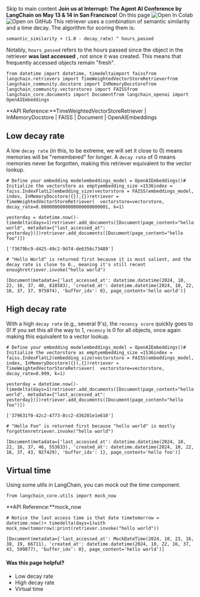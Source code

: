 Skip to main content
**Join us at Interrupt: The Agent AI Conference by LangChain on May 13 & 14 in San Francisco!**
On this page
![Open In Colab](https://colab.research.google.com/assets/colab-badge.svg)![Open on GitHub](https://img.shields.io/badge/Open%20on%20GitHub-grey?logo=github&logoColor=white)
This retriever uses a combination of semantic similarity and a time decay.
The algorithm for scoring them is:
```
semantic_similarity + (1.0 - decay_rate) ^ hours_passed
```

Notably, `hours_passed` refers to the hours passed since the object in the retriever **was last accessed** , not since it was created. This means that frequently accessed objects remain "fresh".
```
from datetime import datetime, timedeltaimport faissfrom langchain.retrievers import TimeWeightedVectorStoreRetrieverfrom langchain_community.docstore import InMemoryDocstorefrom langchain_community.vectorstores import FAISSfrom langchain_core.documents import Documentfrom langchain_openai import OpenAIEmbeddings
```

**API Reference:**TimeWeightedVectorStoreRetriever | InMemoryDocstore | FAISS | Document | OpenAIEmbeddings
## Low decay rate​
A low `decay rate` (in this, to be extreme, we will set it close to 0) means memories will be "remembered" for longer. A `decay rate` of 0 means memories never be forgotten, making this retriever equivalent to the vector lookup.
```
# Define your embedding modelembeddings_model = OpenAIEmbeddings()# Initialize the vectorstore as emptyembedding_size =1536index = faiss.IndexFlatL2(embedding_size)vectorstore = FAISS(embeddings_model, index, InMemoryDocstore({}),{})retriever = TimeWeightedVectorStoreRetriever(  vectorstore=vectorstore, decay_rate=0.0000000000000000000000001, k=1)
```

```
yesterday = datetime.now()- timedelta(days=1)retriever.add_documents([Document(page_content="hello world", metadata={"last_accessed_at": yesterday})])retriever.add_documents([Document(page_content="hello foo")])
```

```
['73679bc9-d425-49c2-9d74-de6356c73489']
```

```
# "Hello World" is returned first because it is most salient, and the decay rate is close to 0., meaning it's still recent enoughretriever.invoke("hello world")
```

```
[Document(metadata={'last_accessed_at': datetime.datetime(2024, 10, 22, 16, 37, 40, 818583), 'created_at': datetime.datetime(2024, 10, 22, 16, 37, 37, 975074), 'buffer_idx': 0}, page_content='hello world')]
```

## High decay rate​
With a high `decay rate` (e.g., several 9's), the `recency score` quickly goes to 0! If you set this all the way to 1, `recency` is 0 for all objects, once again making this equivalent to a vector lookup.
```
# Define your embedding modelembeddings_model = OpenAIEmbeddings()# Initialize the vectorstore as emptyembedding_size =1536index = faiss.IndexFlatL2(embedding_size)vectorstore = FAISS(embeddings_model, index, InMemoryDocstore({}),{})retriever = TimeWeightedVectorStoreRetriever(  vectorstore=vectorstore, decay_rate=0.999, k=1)
```

```
yesterday = datetime.now()- timedelta(days=1)retriever.add_documents([Document(page_content="hello world", metadata={"last_accessed_at": yesterday})])retriever.add_documents([Document(page_content="hello foo")])
```

```
['379631f0-42c2-4773-8cc2-d36201e1e610']
```

```
# "Hello Foo" is returned first because "hello world" is mostly forgottenretriever.invoke("hello world")
```

```
[Document(metadata={'last_accessed_at': datetime.datetime(2024, 10, 22, 16, 37, 46, 553633), 'created_at': datetime.datetime(2024, 10, 22, 16, 37, 43, 927429), 'buffer_idx': 1}, page_content='hello foo')]
```

## Virtual time​
Using some utils in LangChain, you can mock out the time component.
```
from langchain_core.utils import mock_now
```

**API Reference:**mock_now
```
# Notice the last access time is that date timetomorrow = datetime.now()+ timedelta(days=1)with mock_now(tomorrow):print(retriever.invoke("hello world"))
```

```
[Document(metadata={'last_accessed_at': MockDateTime(2024, 10, 23, 16, 38, 19, 66711), 'created_at': datetime.datetime(2024, 10, 22, 16, 37, 43, 599877), 'buffer_idx': 0}, page_content='hello world')]
```

#### Was this page helpful?
  * Low decay rate
  * High decay rate
  * Virtual time


